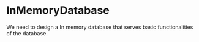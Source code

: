 # InMemoryDatabase
We need to design a In memory database that serves basic functionalities of the database.
